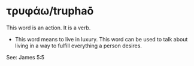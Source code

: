 # τρυφάω/truphaō
This word is an action. It is a verb.
* This word means to live in luxury. This word can be used to talk about living in a way to fulfill everything a person desires. 

See: James 5:5
